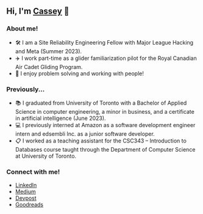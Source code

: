 ## Hi, I'm [Cassey](https://www.linkedin.com/in/casseyshao) 👋
  
### About me!
- 🛠 I am a Site Reliability Engineering Fellow with Major League Hacking and Meta (Summer 2023).
- ✈️ I work part-time as a glider familiarization pilot for the Royal Canadian Air Cadet Gliding Program.
- 🤩 I enjoy problem solving and working with people!

### Previously...
- 📚 I graduated from University of Toronto with a Bachelor of Applied Science in computer engineering, a minor in business, and a certificate in artificial intelligence (June 2023).
- 💻 I previously interned at Amazon as a software development engineer intern and edsembli Inc. as a junior software developer.
- 📋 I worked as a teaching assistant for the CSC343 – Introduction to Databases course taught through the Department of Computer Science at University of Toronto.

### Connect with me!
- [LinkedIn](https://www.linkedin.com/in/casseyshao)
- [Medium](https://casseyshao.medium.com/)
- [Devpost](https://devpost.com/casseys0000)
- [Goodreads](https://www.goodreads.com/casseyshao)

<!--
**casseyshao/casseyshao** is a ✨ _special_ ✨ repository because its `README.md` (this file) appears on your GitHub profile.

Here are some ideas to get you started:

- 🔭 I’m currently working on ...
- 🌱 I’m currently learning ...
- 👯 I’m looking to collaborate on ...
- 🤔 I’m looking for help with ...
- 💬 Ask me about ...
- 📫 How to reach me: ...
- 😄 Pronouns: ...
- ⚡ Fun fact: ...
-->
